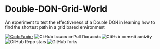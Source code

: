 # Double-DQN-Grid-World
An experiment to test the effectiveness of a Double DQN in learning how to find the shortest path in a grid based environment

[![CodeFactor](https://www.codefactor.io/repository/github/alandoescs/double-dqn-grid-world/badge)](https://www.codefactor.io/repository/github/alandoescs/double-dqn-grid-world)
![GitHub Issues or Pull Requests](https://img.shields.io/github/issues/AlanDoesCS/Double-DQN-Grid-World)
![GitHub commit activity](https://img.shields.io/github/commit-activity/t/AlanDoesCS/Double-DQN-Grid-World)
![GitHub Repo stars](https://img.shields.io/github/stars/AlanDoesCS/Double-DQN-Grid-World)
![GitHub forks](https://img.shields.io/github/forks/AlanDoesCS/Double-DQN-Grid-World)
